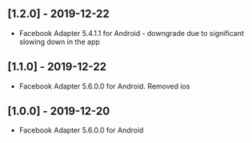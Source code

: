 ## [1.2.0] - 2019-12-22
- Facebook Adapter 5.4.1.1 for Android - downgrade due to significant slowing down in the app

## [1.1.0] - 2019-12-22
- Facebook Adapter 5.6.0.0 for Android. Removed ios

## [1.0.0] - 2019-12-20
- Facebook Adapter 5.6.0.0 for Android
